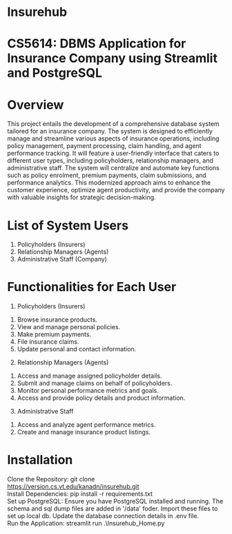 # Insurehub

# CS5614: DBMS Application for Insurance Company using Streamlit and PostgreSQL

# Overview
This project entails the development of a comprehensive database system tailored for an insurance
company. The system is designed to efficiently manage and streamline various aspects of insurance
operations, including policy management, payment processing, claim handling, and agent performance
tracking. It will feature a user-friendly interface that caters to different user types, including policyholders, relationship managers, and administrative staff. The system will centralize and automate key functions such as policy enrolment, premium payments, claim submissions, and performance analytics. This modernized approach aims to enhance the customer experience, optimize agent productivity, and provide the company with valuable insights for strategic decision-making.

# List of System Users
1. Policyholders (Insurers)
2. Relationship Managers (Agents)
3. Administrative Staff (Company)

# Functionalities for Each User
1) Policyholders (Insurers)
1. Browse insurance products.
2. View and manage personal policies.
3. Make premium payments.
4. File insurance claims.
5. Update personal and contact information.

2) Relationship Managers (Agents)
1. Access and manage assigned policyholder details.
2. Submit and manage claims on behalf of policyholders.
3. Monitor personal performance metrics and goals.
4. Access and provide policy details and product information.

3) Administrative Staff
1. Access and analyze agent performance metrics.
2. Create and manage insurance product listings.

# Installation
Clone the Repository: git clone https://version.cs.vt.edu/kanadn/insurehub.git <br>
Install Dependencies: pip install -r requirements.txt <br>
Set up PostgreSQL: Ensure you have PostgreSQL installed and running. The schema and sql dump files are added in '/data' foder. Import these files to set up local db. Update the database connection details in .env file. <br>
Run the Application: streamlit run .\Insurehub_Home.py <br>
